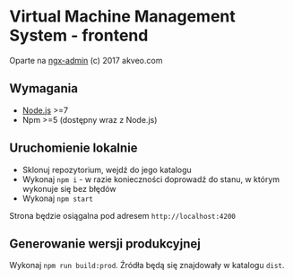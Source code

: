# Virtual Machine Management System - frontend

Oparte na [ngx-admin](https://github.com/akveo/ngx-admin/tree/starter-kit) (c) 2017 akveo.com

## Wymagania
* [Node.js](https://nodejs.org) >=7
* Npm >=5 (dostępny wraz z Node.js)

## Uruchomienie lokalnie
* Sklonuj repozytorium, wejdź do jego katalogu
* Wykonaj `npm i` - w razie konieczności doprowadź do stanu, w którym wykonuje się bez błędów
* Wykonaj `npm start`

Strona będzie osiągalna pod adresem `http://localhost:4200`

## Generowanie wersji produkcyjnej

Wykonaj `npm run build:prod`. Źródła będą się znajdowały w katalogu `dist`. 
